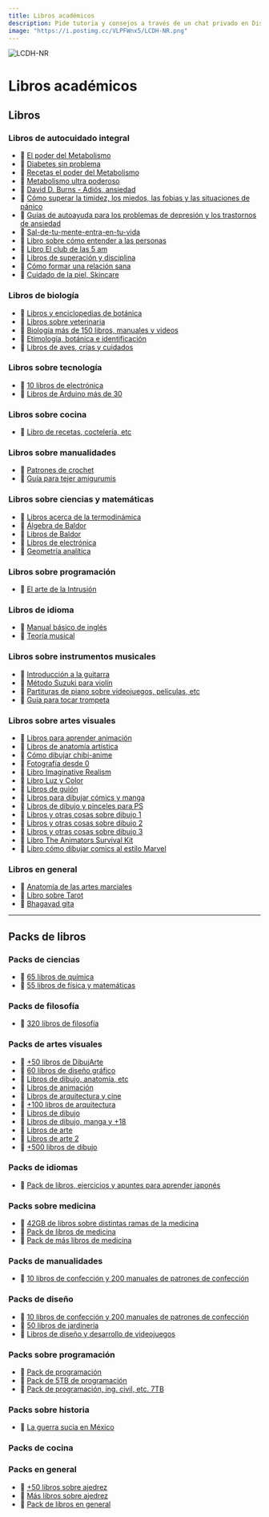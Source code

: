 ```yaml
---
title: Libros académicos
description: Pide tutoria y consejos a través de un chat privado en Discord.
image: "https://i.postimg.cc/VLPFWnx5/LCDH-NR.png"
---
```

![LCDH-NR](https://i.postimg.cc/NFmjSdK0/Libros-edu.png)
# Libros académicos

## **Libros**

### Libros de autocuidado integral

- 🍩 [El poder del Metabolismo](https://www.mediafire.com/file/d46mktdd2v1dvki/Libros_Metabolismo_para_los_papus.rar/file)
- 🍩 [Diabetes sin problema](https://www.mediafire.com/file/d46mktdd2v1dvki/Libros_Metabolismo_para_los_papus.rar/file)
- 🍩 [Recetas el poder del Metabolismo](https://www.mediafire.com/file/d46mktdd2v1dvki/Libros_Metabolismo_para_los_papus.rar/file)
- 🍩 [Metabolismo ultra poderoso](https://www.mediafire.com/file/d46mktdd2v1dvki/Libros_Metabolismo_para_los_papus.rar/file)
- 🍩 [David D. Burns - Adiós, ansiedad](https://www.mediafire.com/file/13wqtsxams7hhwz/Libros_pa_los_papus_ansiosos.zip/file?dkey=e5ycf140hfh&r=1408)
- 🍩 [Cómo superar la timidez, los miedos, las fobias y las situaciones de pánico](https://www.mediafire.com/file/13wqtsxams7hhwz/Libros_pa_los_papus_ansiosos.zip/file?dkey=e5ycf140hfh&r=1408)
- 🍩 [Guías de autoayuda para los problemas de depresión y los trastornos de ansiedad](https://www.mediafire.com/file/13wqtsxams7hhwz/Libros_pa_los_papus_ansiosos.zip/file?dkey=e5ycf140hfh&r=1408)
- 🍩 [Sal-de-tu-mente-entra-en-tu-vida](https://www.mediafire.com/file/13wqtsxams7hhwz/Libros_pa_los_papus_ansiosos.zip/file?dkey=e5ycf140hfh&r=1408)
- 🍩 [Libro sobre cómo entender a las personas](https://www.mediafire.com/file/t3p21bd41f1cf01/Como_entender_a_las_personas.rar/file)
- 🍩 [Libro El club de las 5 am](https://www.mediafire.com/file/13wqtsxams7hhwz/Libros_pa_los_papus_ansiosos.zip/file?dkey=e5ycf140hfh&r=1408)
- 🍩 [Libros de superación y disciplina](https://gofile.io/d/Q2czeJ)
- 🍩 [Cómo formar una relación sana](https://www.mediafire.com/file/cpmfbm0g89sxfjc/Como_forma_una_relaci%25C3%25B3n_sana.pdf/file)
- 🍩 [Cuidado de la piel, Skincare](https://drive.google.com/drive/folders/11IbBun1A1XGrHL9DuSKhvO0xC3524Dlg)


### Libros de biología

- 🍩 [Libros y enciclopedias de botánica](https://www.mediafire.com/file/owwl2zd46zyher4/Bot%25C3%25A1nica_para_los_papus.zip/file)
- 🍩 [Libros sobre veterinaria](https://mega.nz/file/N7s2lBxL#1V2NycrB2ex45I-3wogShIpd3SjptrgIHtZeYotI3bM)
- 🍩 [Biología más de 150 libros, manuales y videos](https://drive.google.com/drive/u/0/mobile/folders/1aEw1Xu8QvdQLyxi90kjd2MllWHxVLyAV?pli=1)
- 🍩 [Etimología, botánica e identificación](https://www.mediafire.com/folder/6gycgzu5rgcm5/Entomologia%2C_Botánica_e_Identificación)
- 🍩 [Libros de aves, crías y cuidados](https://drive.google.com/drive/folders/1oMgx5WVn4UNG0tO-kYctJXimnNKJyGHv)


### Libros sobre tecnología

- 🍩 [10 libros de electrónica](https://www.mediafire.com/file/6jqv5hqdr9ujnvc/Electr%25C3%25B3nica_para_los_papus.zip/file)
- 🍩 [Libros de Arduino más de 30](https://www.mediafire.com/file/sep32bs6yr69790/ARDUINO.rar/file)


### Libros sobre cocina

- 🍩 [Libro de recetas, coctelería, etc](https://cdn.me-qr.com/pdf/13959054.pdf)


### Libros sobre manualidades

- 🍩 [Patrones de crochet](https://www.mediafire.com/file/qj495vk26m1li7h/Patrones_de_crochet.rar/file)
- 🍩 [Guía para tejer amigurumis](https://www.patronesamigurumi.org/uploads/super-guia-para-tejer-amigurumis.pdf)


### Libros sobre ciencias y matemáticas

- 🍩 [Libros acerca de la termodinámica](https://mega.nz/folder/ozkTQICL#BW-zEhCaoN2gJI6g_inevg)
- 🍩 [Álgebra de Baldor](https://mega.nz/file/9HcwyCiI#FRug4jMt9yWDYhHDuEXo7VuUUhppIaFPWS-yNC48cn0)
- 🍩 [Libros de Baldor](https://www.mediafire.com/folder/cpzzyvks0gh52/B4ld0r_Completo)
- 🍩 [Libros de electrónica](https://mega.nz/folder/SsdSQa5K#0Jgi3F4kIkEWMD5Q1H81Cg)
- 🍩 [Geometría analítica](https://drive.google.com/drive/folders/1F684USHV_-I925mzRAjRKHt4-CkLPNuz)


### Libros sobre programación

- 🍩 [El arte de la Intrusión](https://mega.nz/file/AadiXb6Q#HDHVlssG-lc1eyQ_bgo3u8bO3wtk2j0_ay9mSpjm7_E)


### Libros de idioma

- 🍩 [Manual básico de inglés](https://drive.google.com/file/d/10pH4TTeGu5szOwQLpDdjQ6b2Kc29-9oB/view?usp=drivesdk)
- 🍩 [Teoría musical](https://www.mediafire.com/file/jdh5bdn407b9lpy/teoria_musical.pdf/file)


### Libros sobre instrumentos musicales

- 🍩 [Introducción a la guitarra](https://drive.google.com/drive/folders/1TtMoQiUBGQcSOf86U6nzYhJxm9gkkX8M)
- 🍩 [Método Suzuki para violín](https://drive.google.com/file/d/1NEoxwxEIMbHI4O3G3mb-_8bf0waqZo9b/view)
- 🍩 [Partituras de piano sobre videojuegos, películas, etc](https://drive.google.com/drive/folders/1CizOSyQQM4-W1aMWv_MvNsVZPQQY1bsM)
- 🍩 [Guía para tocar trompeta](https://drive.google.com/file/d/1agpO364xLjrNMNFeRTKjIFh926fcRXal/view)


### Libros sobre artes visuales

- 🍩 [Libros para aprender animación](https://www.mediafire.com/file/78hy317qyse21bb/Libros_de_animacion.zip/file)
- 🍩 [Libros de anatomía artística](https://drive.google.com/drive/folders/19sqyXKWqWROzEfMgY60VoKPNiaOwwd-s)
- 🍩 [Cómo dibujar chibi-anime](https://drive.google.com/drive/folders/1QJ9GNTNPWplQ1tfkXnJEmTIRTl4g2UTe)
- 🍩 [Fotografía desde 0](https://drive.google.com/file/d/1r-89-0DO0cAmoBDW6a8t4OqVklym1BLn/view?usp=drivesdk)
- 🍩 [Libro Imaginative Realism](https://www.mediafire.com/file/xds3zoyxyb6hc94/Imaginative_Realism__How_to_Paint_What_Doesn%25E2%2580%2599t_Exist.pdf/file)
- 🍩 [Libro Luz y Color](https://www.mediafire.com/file/7mrjh64pwds98e0/Luz_Y_Color_James_Gurney.pdf/file)
- 🍩 [Libros de guión](https://www.mediafire.com/file/ow0ujxqsrbly9fm/libros_de_guion.zip/file)
- 🍩 [Libros para dibujar cómics y manga](https://drive.google.com/drive/folders/1DLd4NOv1ebO_KqkRUVKZPfUmX9WBJ4Ss)
- 🍩 [Libros de dibujo y pinceles para PS](https://drive.google.com/drive/folders/1SGW8nyBslzQRYhTMQxCk2hQFKFiKYVMZ)
- 🍩 [Libros y otras cosas sobre dibujo 1](https://www.mediafire.com/folder/rhuoypthqbpdt/Dibujos+1.1)
- 🍩 [Libros y otras cosas sobre dibujo 2](https://www.mediafire.com/folder/2q1opxogi7l91/Dibujos+1.2)
- 🍩 [Libros y otras cosas sobre dibujo 3](https://www.mediafire.com/folder/sase3ge3o8h33/Dibujos+2+(PDFs)+ingles)
- 🍩 [Libro The Animators Survival Kit](https://drive.google.com/file/d/15RPQQ5GmEmAzRsRdDRKP3KHPGbwKfbxw/view)
- 🍩 [Libro cómo dibujar comics al estilo Marvel](https://www.mediafire.com/file/7n8pocvww7u6588/C%25C3%25B3mo_Dibujar_C%25C3%25B3mics_Al_Estilo_Marvel_by_Stan_Lee_y_John_Buscema_PDF.pdf/file)


### Libros en general

- 🍩 [Anatomía de las artes marciales](https://drive.google.com/file/d/1SuADKDl0RamyTHnHvNwFLq0VChw6ZHjt/view?usp=drivesdk)
- 🍩 [Libro sobre Tarot](https://drive.google.com/file/d/1-ZSaIvs3mowbyPifsICVz8OoWD5562p8/view)
- 🍩 [Bhagavad gita](https://www.mediafire.com/download/y8iel223zjc7qvx)

---

## **Packs de libros**

### Packs de ciencias

- 🍩 [65 libros de química](https://www.mediafire.com/file/apq2bklf5ndkzmu/Quimica.zip/file)
- 🍩 [55 libros de física y matemáticas](https://www.mediafire.com/file/smp8bdhgepkeia9/Fisica_y_Matematicas_para_los_papus.rar/file)


### Packs de filosofía

- 🍩 [320 libros de filosofía](https://www.mediafire.com/file/vxjy36a9kr1x23f/pa_pensar_se%25C3%25B1ores.rar/file)


### Packs de artes visuales

- 🍩 [+50 libros de DibujArte](https://drive.google.com/drive/folders/1zn2Qy1ozovx3UGKFpp5UOPNJVoSy62GT)
- 🍩 [60 libros de diseño gráfico](https://www.mediafire.com/file/pjtt8346szyemy2/Libros_de_Dise%25C3%25B1o.rar/file)
- 🍩 [Libros de dibujo, anatomía, etc](https://www.mediafire.com/folder/cl4gweojelpvh/Libros_de_Dibujo)
- 🍩 [Libros de animación](https://drive.google.com/drive/folders/19m6GSqMIc0KHPiRLxfSLtQxbvW4ZBbld)
- 🍩 [Libros de arquitectura y cine](https://drive.google.com/drive/folders/1C0WM0w-l-Op7597FcAGd9RqMNK7F1j2t)
- 🍩 [+100 libros de arquitectura](https://www.mediafire.com/file/wxrjg8qdzj16p04/123libros_arquitectura_.rar/file)
- 🍩 [Libros de dibujo](https://drive.google.com/drive/folders/1AW55CCiICjc3VHAVQ9Evh7nrpeKRBw47)
- 🍩 [Libros de dibujo, manga y +18](https://drive.google.com/drive/folders/1H23CGmlnMSCMYDR4z_RhNUy3f97LPClS?usp=share_link)
- 🍩 [Libros de arte](https://www.mediafire.com/folder/we0gsgmh6p40t/Libros_de_arte)
- 🍩 [Libros de arte 2](https://drive.google.com/drive/folders/1LbgqTrOVVnEcIxcTlr8zP7XCNgM2mjy7)
- 🍩 [+500 libros de dibujo](https://drive.google.com/drive/folders/15eO2zAEHwlSzc2G26SmcwV7vk_rxjSuY)


### Packs de idiomas

- 🍩 [Pack de libros, ejercicios y apuntes para aprender japonés](https://drive.google.com/drive/folders/1RM9OiQcNI9hEss4mnLwOs_YR1gTpLvo9)


### Packs sobre medicina

- 🍩 [42GB de libros sobre distintas ramas de la medicina](https://mega.nz/folder/pM0ECBya#QHDylqTn2I8vU1koMqNAJw)
- 🍩 [Pack de libros de medicina](https://mega.nz/folder/CmYyXCJZ#hDJiF1dqRRXolrWWcIp-0g)
- 🍩 [Pack de más libros de medicina](https://mega.nz/folder/YdMW1TJD#g0K94kpdqX8bbKkq01n44Q)


### Packs de manualidades

- 🍩 [10 libros de confección y 200 manuales de patrones de confección](https://www.mediafire.com/file/yugqu5brp24vo7s/confeccion_de_ropa.rar/file)


### Packs de diseño

- 🍩 [10 libros de confección y 200 manuales de patrones de confección](https://www.mediafire.com/file/yugqu5brp24vo7s/confeccion_de_ropa.rar/file)
- 🍩 [50 libros de jardinería](https://www.terabox.com/wap/share/filelist?surl=Ujbm9K7y8jS0wBfyYvgEwg)
- 🍩 [Libros de diseño y desarrollo de videojuegos](https://mega.nz/folder/n0FV0RzR#8Xff4QkvROz2oDRcg3FkYA)


### Packs sobre programación

- 🍩 [Pack de programación](https://mega.nz/folder/fpVBTYDb#AhWVJ-CFyUA5mFHKIMZJjQ)
- 🍩 [Pack de 5TB de programación](https://mega.nz/folder/a94G0RDJ#dh8zj32TNulKlRfvTy7rCg/folder/n4h2HaoL)
- 🍩 [Pack de programación, ing. civil, etc. 7TB](https://mega.nz/folder/nigDHAxb#FpbSFyZqPGXudC9Gs72-Nw)

### Packs sobre historia

- 🍩 [La guerra sucia en México](https://drive.google.com/file/d/1jR7QU5lhU26HZO3SzyPLZGpGmwHLxQ6A/view)


### Packs de cocina


### Packs en general

- 🍩 [+50 libros sobre ajedrez](https://drive.google.com/drive/u/0/folders/1Mtt9-w8_VTiu4di3zNmr30RRMYVTVh1o)
- 🍩 [Más libros sobre ajedrez](https://onedrive.live.com/?authkey=V%2AQBwpmp2BU%24&id=8D12F616C7A05752%21456&cid=8D12F616C7A05752)
- 🍩 [Pack de libros en general](https://mega.nz/folder/zUkREIYQ#eHO_IweiBkajpNOpoRZIhA/folder/iEFUBDAZ)











